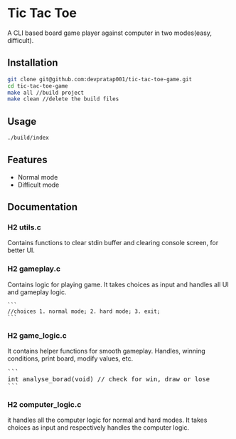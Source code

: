 # Tic Tac Toe
A CLI based board game player against computer in two modes(easy, difficult).

## Installation

```bash
git clone git@github.com:devpratap001/tic-tac-toe-game.git
cd tic-tac-toe-game
make all //build project
make clean //delete the build files
```
## Usage

```bash
./build/index
```

## Features

- Normal mode
- Difficult mode

## Documentation

### H2 utils.c

Contains functions to clear stdin buffer and clearing console screen, for better UI.

### H2 gameplay.c

Contains logic for playing game. It takes choices as input and handles all UI and gameplay logic.
<pre><code>``` 
//choices 1. normal mode; 2. hard mode; 3. exit;
```</code></pre>

### H2 game_logic.c

It contains helper functions for smooth gameplay. Handles, winning conditions, print board, modify values, etc.
<pre>``` 
int analyse_borad(void) // check for win, draw or lose
``` </pre>

### H2 computer_logic.c

it handles all the computer logic for normal and hard modes. It takes choices as input and respectively handles the computer logic.
